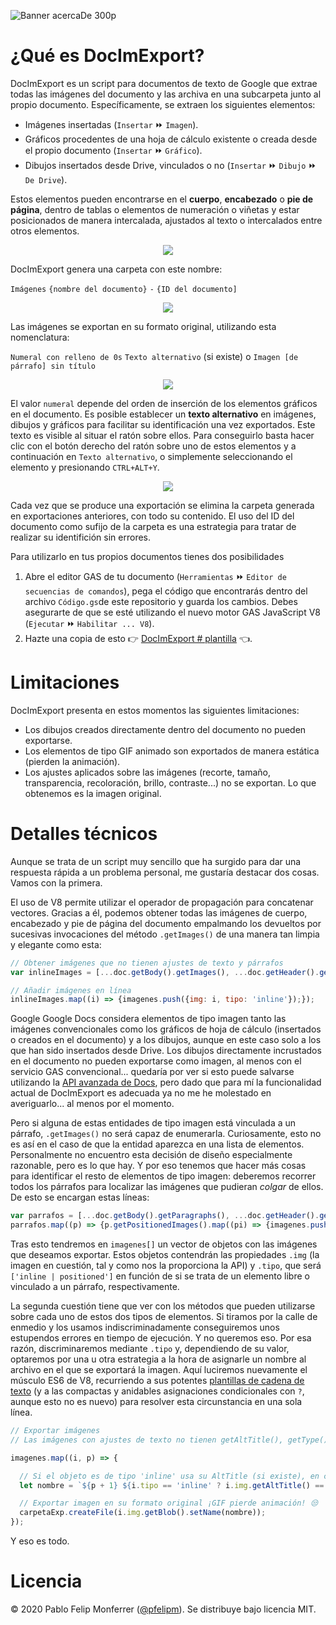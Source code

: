 ![Banner acercaDe 300p](https://user-images.githubusercontent.com/12829262/75261421-4c76b300-57eb-11ea-826a-7a01385d2623.png)
# ¿Qué es DocImExport?
DocImExport es un script para documentos de texto de Google que extrae todas las imágenes del documento y las archiva en una subcarpeta junto al propio documento. Específicamente, se extraen los siguientes elementos:
- Imágenes insertadas (`Insertar` ⏩ `Imagen`).
- Gráficos procedentes de una hoja de cálculo existente o creada desde el propio documento (`Insertar` ⏩ `Gráfico`).
- Dibujos insertados desde Drive, vinculados o no (`Insertar` ⏩ `Dibujo` ⏩ `De Drive`).

Estos elementos pueden encontrarse en el **cuerpo**, **encabezado** o **pie de página**, dentro de tablas o elementos de numeración o viñetas y estar posicionados de manera intercalada, ajustados al texto o intercalados entre otros elementos.

<p align="center"><img src="https://user-images.githubusercontent.com/12829262/75083257-24036600-5518-11ea-989e-9e77ab75fcb4.gif"</p>

DocImExport genera una carpeta con este nombre:

`Imágenes` `{nombre del documento}` `-` `{ID del documento]`

<p align="center"><img src="https://user-images.githubusercontent.com/12829262/75082309-3c24b680-5513-11ea-8f73-396b39d315c6.png"></p>

Las imágenes se exportan en su formato original, utilizando esta nomenclatura:

`Numeral con relleno de 0s` `Texto alternativo` (si existe) o `Imagen [de párrafo] sin título` 

<p align="center"><img src="https://user-images.githubusercontent.com/12829262/75082667-008aec00-5515-11ea-974a-775430328fdb.png"</p>

El valor `numeral` depende del orden de inserción de los elementos gráficos en el documento. Es posible establecer un **texto alternativo** en imágenes, dibujos y gráficos para facilitar su identificación una vez exportados. Este texto es visible al situar el ratón sobre ellos. Para conseguirlo basta hacer clic con el botón derecho del ratón sobre uno de estos elementos y a continuación en `Texto alternativo`,  o simplemente seleccionando el elemento y presionando `CTRL+ALT+Y`.

<p align="center"><img src="https://user-images.githubusercontent.com/12829262/75082576-92462980-5514-11ea-99a6-5341b03d92ac.gif"></p>

Cada vez que se produce una exportación se elimina la carpeta generada en exportaciones anteriores, con todo su contenido. El uso del ID del documento como sufijo de la carpeta es una estrategia para tratar de realizar su identifición sin errores.

Para utilizarlo en tus propios documentos tienes dos posibilidades

1. Abre el editor GAS de tu documento (`Herramientas` ⏩ `Editor de secuencias de comandos`), pega el código que encontrarás dentro del archivo `Código.gs`de este repositorio y guarda los cambios. Debes asegurarte de que se esté utilizando el nuevo motor GAS JavaScript V8 (`Ejecutar` ⏩ `Habilitar ... V8`).
2. Hazte una copia de esto :point_right: [DocImExport # plantilla](https://docs.google.com/document/d/1UXYbNEDxyAiqAQ8gFcUno-p53Rp2udo0_JCRsw-7_ro/template/preview) :point_left:.

# Limitaciones
DocImExport presenta en estos momentos las siguientes limitaciones:
- Los dibujos creados directamente dentro del documento no pueden exportarse.
- Los elementos de tipo GIF animado son exportados de manera estática (pierden la animación).
- Los ajustes aplicados sobre las imágenes (recorte, tamaño, transparencia, recoloración, brillo, contraste...) no se exportan. Lo que obtenemos es la imagen original.

# Detalles técnicos

Aunque se trata de un script muy sencillo que ha surgido para dar una respuesta rápida a un problema personal, me gustaría destacar dos cosas. Vamos con la primera.

El uso de V8 permite utilizar el operador de propagación para concatenar vectores. Gracias a él, podemos obtener todas las imágenes de cuerpo, encabezado y pie de página del documento empalmando los devueltos por sucesivas invocaciones del método `.getImages()` de una manera tan limpia y elegante como esta:

```javascript
// Obtener imágenes que no tienen ajustes de texto y párrafos
var inlineImages = [...doc.getBody().getImages(), ...doc.getHeader().getImages(), ...doc.getFooter().getImages()];

// Añadir imágenes en línea
inlineImages.map((i) => {imagenes.push({img: i, tipo: 'inline'});});
```
Google Google Docs considera elementos de tipo imagen tanto las imágenes convencionales como los gráficos de hoja de cálculo (insertados o creados en el documento) y a los dibujos, aunque en este caso solo a los que han sido insertados desde Drive. Los dibujos directamente incrustados en el documento no pueden exportarse como imagen, al menos con el servicio GAS convencional... quedaría por ver si esto puede salvarse utilizando la [API avanzada de Docs](https://developers.google.com/docs/api), pero dado que para mí la funcionalidad actual de DocImExport es adecuada ya no me he molestado en averiguarlo... al menos por el momento.

Pero si alguna de estas entidades de tipo imagen está vinculada a un párrafo, `.getImages()` no será capaz de enumerarla. Curiosamente, esto no es así en el caso de que la entidad aparezca en una lista de elementos. Personalmente no encuentro esta decisión de diseño especialmente razonable, pero es lo que hay. Y por eso tenemos que hacer más cosas para identificar el resto de elementos de tipo imagen: deberemos recorrer todos los párrafos para localizar las imágenes que pudieran *colgar* de ellos. De esto se encargan estas líneas:

```javascript
var parrafos = [...doc.getBody().getParagraphs(), ...doc.getHeader().getParagraphs(), ...doc.getFooter().getParagraphs()];
parrafos.map((p) => {p.getPositionedImages().map((pi) => {imagenes.push({img: pi, tipo: 'positioned'});});});
```
Tras esto tendremos en `imagenes[]` un vector de objetos con las imágenes que deseamos exportar. Estos objetos contendrán las propiedades `.img` (la imagen en cuestión, tal y como nos la proporciona la API) y `.tipo`, que será `['inline | positioned']` en función de si se trata de un elemento libre o vinculado a un párrafo, respectivamente.

La segunda cuestión tiene que ver con los métodos que pueden utilizarse sobre cada uno de estos dos tipos de elementos. Si tiramos por la calle de enmedio y los  usamos indiscriminadamente conseguiremos unos estupendos errores en tiempo de ejecución. Y no queremos eso. Por esa razón, discriminaremos mediante `.tipo` y, dependiendo de su valor, optaremos por una u otra estrategia a la hora de asignarle un nombre al archivo en el que se exportará la imagen. Aquí luciremos nuevamente el músculo ES6 de V8, recurriendo a sus potentes [plantillas de cadena de texto](https://developer.mozilla.org/es/docs/Web/JavaScript/Referencia/template_strings) (y a las compactas y anidables asignaciones condicionales con `?`, aunque esto no es nuevo) para resolver esta circunstancia en una sola línea.

```javascript
// Exportar imágenes
// Las imágenes con ajustes de texto no tienen getAltTitle(), getType(), getAttributes()... pero sí getId()

imagenes.map((i, p) => {

  // Si el objeto es de tipo 'inline' usa su AltTitle (si existe), en cualquier otro caso 'Imagen sin título'
  let nombre = `${p + 1} ${i.tipo == 'inline' ? i.img.getAltTitle() == null ? 'Imagen sin título' : i.img.getAltTitle() : 'Imagen de párrafo sin título'}`;

  // Exportar imagen en su formato original ¡GIF pierde animación! 😒
  carpetaExp.createFile(i.img.getBlob().setName(nombre));
});
```

Y eso es todo.

# Licencia
© 2020 Pablo Felip Monferrer ([@pfelipm](https://twitter.com/pfelipm)). Se distribuye bajo licencia MIT.
